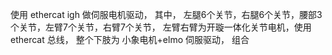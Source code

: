 使用 ethercat igh 做伺服电机驱动，
其中， 左腿6个关节，右腿6个关节，腰部3个关节，左臂7个关节，右臂7个关节，
左臂右臂为开璇一体化关节电机，使用 ethercat 总线，
整个下肢为 小象电机+elmo 伺服驱动， 组合
